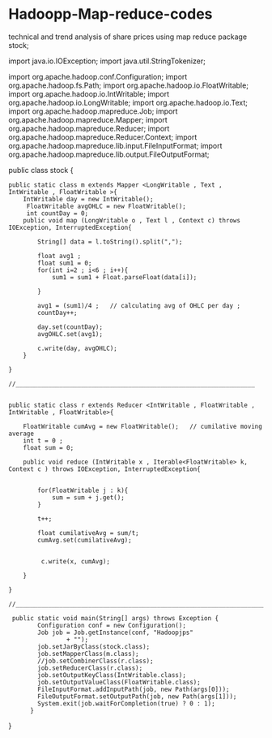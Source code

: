 # Hadoopp-Map-reduce-codes
technical and trend analysis of share prices using map reduce 
package stock;

import java.io.IOException;
import java.util.StringTokenizer;

import org.apache.hadoop.conf.Configuration;
import org.apache.hadoop.fs.Path;
import org.apache.hadoop.io.FloatWritable;
import org.apache.hadoop.io.IntWritable;
import org.apache.hadoop.io.LongWritable;
import org.apache.hadoop.io.Text;
import org.apache.hadoop.mapreduce.Job;
import org.apache.hadoop.mapreduce.Mapper;
import org.apache.hadoop.mapreduce.Reducer;
import org.apache.hadoop.mapreduce.Reducer.Context;
import org.apache.hadoop.mapreduce.lib.input.FileInputFormat;
import org.apache.hadoop.mapreduce.lib.output.FileOutputFormat;


public class stock {

	
	
	public static class m extends Mapper <LongWritable , Text , IntWritable , FloatWritable >{
    	IntWritable day = new IntWritable();
    	 FloatWritable avgOHLC = new FloatWritable();
    	 int countDay = 0;
        public void map (LongWritable o , Text l , Context c) throws IOException, InterruptedException{
            
        	String[] data = l.toString().split(",");
        	
        	float avg1 ;
        	float sum1 = 0;
        	for(int i=2 ; i<6 ; i++){
        		sum1 = sum1 + Float.parseFloat(data[i]);
        
        	}
        	
        	avg1 = (sum1)/4 ;   // calculating avg of OHLC per day ;
        	countDay++;
        	
        	day.set(countDay);
        	avgOHLC.set(avg1);
        	
        	c.write(day, avgOHLC);
        }
        
    }
	
    //__________________________________________________________________
	
    
    public static class r extends Reducer <IntWritable , FloatWritable , IntWritable , FloatWritable>{
    	
    	FloatWritable cumAvg = new FloatWritable();   // cumilative moving average
    	int t = 0 ;
    	float sum = 0;
        
        public void reduce (IntWritable x , Iterable<FloatWritable> k, Context c ) throws IOException, InterruptedException{
    
            
            for(FloatWritable j : k){
                sum = sum + j.get();
            }
            
            t++;
            
            float cumilativeAvg = sum/t;
            cumAvg.set(cumilativeAvg);
             
             
             c.write(x, cumAvg);
        
        }
        
    }
    
    //_____________________________________________________________________________
    
     public static void main(String[] args) throws Exception {
            Configuration conf = new Configuration();
            Job job = Job.getInstance(conf, "Hadoopjps"
            		+ "");
            job.setJarByClass(stock.class);
            job.setMapperClass(m.class);
            //job.setCombinerClass(r.class);
            job.setReducerClass(r.class);
            job.setOutputKeyClass(IntWritable.class);
            job.setOutputValueClass(FloatWritable.class);
            FileInputFormat.addInputPath(job, new Path(args[0]));
            FileOutputFormat.setOutputPath(job, new Path(args[1]));
            System.exit(job.waitForCompletion(true) ? 0 : 1);
          }
	
}
